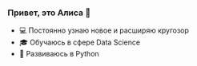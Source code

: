 ### Привет, это Алиса 👋

- 💻 Постоянно узнаю новое и расширяю кругозор
- 🎓 Обучаюсь в сфере Data Science
- 🌱 Развиваюсь в Python
